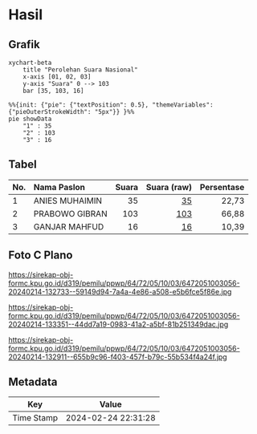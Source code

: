 # Hasil

## Grafik

```mermaid
xychart-beta
    title "Perolehan Suara Nasional"
    x-axis [01, 02, 03]
    y-axis "Suara" 0 --> 103
    bar [35, 103, 16]
```

```mermaid
%%{init: {"pie": {"textPosition": 0.5}, "themeVariables": {"pieOuterStrokeWidth": "5px"}} }%%
pie showData
    "1" : 35
    "2" : 103
    "3" : 16
```

## Tabel

| No. | Nama Paslon    | Suara | Suara (raw) | Persentase |
|:--- |:-------------- | -----:| -----------:| ----------:|
| 1   | ANIES MUHAIMIN | 35    | [35][p-1]   | 22,73      |
| 2   | PRABOWO GIBRAN | 103   | [103][p-2]  | 66,88      |
| 3   | GANJAR MAHFUD  | 16    | [16][p-3]   | 10,39      |


[p-1]: https://github.com/gigit-pemilu/pemilu-2024/blob/main/pilpres/hitung-suara/sub/64-kalimantan-timur/sub/72-kota-samarinda/sub/05-samarinda-utara/sub/1003-lempake/sub/056-tps/sub/paslon-1.txt
[p-2]: https://github.com/gigit-pemilu/pemilu-2024/blob/main/pilpres/hitung-suara/sub/64-kalimantan-timur/sub/72-kota-samarinda/sub/05-samarinda-utara/sub/1003-lempake/sub/056-tps/sub/paslon-2.txt
[p-3]: https://github.com/gigit-pemilu/pemilu-2024/blob/main/pilpres/hitung-suara/sub/64-kalimantan-timur/sub/72-kota-samarinda/sub/05-samarinda-utara/sub/1003-lempake/sub/056-tps/sub/paslon-3.txt

## Foto C Plano

https://sirekap-obj-formc.kpu.go.id/d319/pemilu/ppwp/64/72/05/10/03/6472051003056-20240214-132733--59149d94-7a4a-4e86-a508-e5b6fce5f86e.jpg

https://sirekap-obj-formc.kpu.go.id/d319/pemilu/ppwp/64/72/05/10/03/6472051003056-20240214-133351--44dd7a19-0983-41a2-a5bf-81b251349dac.jpg

https://sirekap-obj-formc.kpu.go.id/d319/pemilu/ppwp/64/72/05/10/03/6472051003056-20240214-132911--655b9c96-f403-457f-b79c-55b534f4a24f.jpg


## Metadata

| Key        | Value               |
| ---------- | ------------------- |
| Time Stamp | 2024-02-24 22:31:28 |



